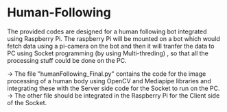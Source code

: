 # Human-Following

The provided codes are designed for a human following bot integrated using Raspberry Pi. The raspberry Pi will be mounted on a bot which would fetch data using a pi-camera on the bot and then it will tranfer the data to PC using Socket programming (by using Multi-threding) , so that all the processing stuff could be done on the PC.  

-> The file "humanFollowing_Final.py" contains the code for the image processing of a human body using OpenCV and Mediapipe libraries and integrating these with the Server side code for the Socket to 
   run on the PC.
-> The other file should be integrated in the Raspberry Pi for the Client side of the Socket.
   
